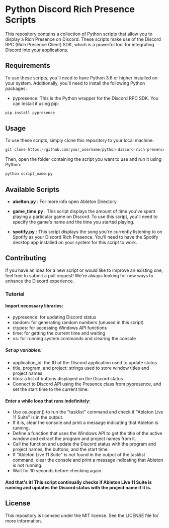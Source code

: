 # Python Discord Rich Presence Scripts
This repository contains a collection of Python scripts that allow you to display a Rich Presence on Discord. These scripts make use of the Discord RPC (Rich Presence Client) SDK, which is a powerful tool for integrating Discord into your applications.

## Requirements
To use these scripts, you'll need to have Python 3.6 or higher installed on your system. Additionally, you'll need to install the following Python packages:

- pypresence: This is the Python wrapper for the Discord RPC SDK. You can install it using pip:
```Python
pip install pypresence
```
## Usage
To use these scripts, simply clone this repository to your local machine:

```Python
git clone https://github.com/your_username/python-discord-rich-presence.git
```
Then, open the folder containing the script you want to use and run it using Python:
```Python
python script_name.py
```
## Available Scripts
- **__abelton.py__** : For more info open Ableton Directory

- **__game_time.py__** : This script displays the amount of time you've spent playing a particular game on Discord. To use this script, you'll need to specify the game's name and the time you started playing.

- **__spotify.py__** : This script displays the song you're currently listening to on Spotify as your Discord Rich Presence. You'll need to have the Spotify desktop app installed on your system for this script to work.

## Contributing
If you have an idea for a new script or would like to improve an existing one, feel free to submit a pull request! We're always looking for new ways to enhance the Discord experience.

### Tutorial

#### Import necessary libraries:

- pypresence: for updating Discord status
- random: for generating random numbers (unused in this script)
- ctypes: for accessing Windows API functions
- time: for getting the current time and waiting
- os: for running system commands and clearing the console

##### Set up variables:

- application_id: the ID of the Discord application used to update status
- title, program, and project: strings used to store window titles and project names
- btns: a list of buttons displayed on the Discord status
- Connect to Discord API using the Presence class from pypresence, and set the start time to the current time.

#### Enter a while loop that runs indefinitely:
- Use os.popen() to run the "tasklist" command and check if "Ableton Live 11 Suite" is in the output.
- If it is, clear the console and print a message indicating that Ableton is running.
- Define a function that uses the Windows API to get the title of the active window and extract the program and project names from it.
- Call the function and update the Discord status with the program and project names, the buttons, and the start time.
- If "Ableton Live 11 Suite" is not found in the output of the tasklist command, clear the console and print a message indicating that Ableton is not running.
- Wait for 10 seconds before checking again.

#### And that's it! This script continually checks if Ableton Live 11 Suite is running and updates the Discord status with the project name if it is.

## License
This repository is licensed under the MIT license. See the LICENSE file for more information.
